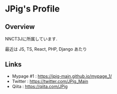 # JPig's Profile

## Overview

NNCT3Jに所属しています.

最近は JS, TS, React, PHP, Django あたり

## Links

* Mypage #1 : https://jpig-main.github.io/mypage_1/
* Twitter : https://twitter.com/JPig_Main
* Qiita : https://qiita.com/JPig
